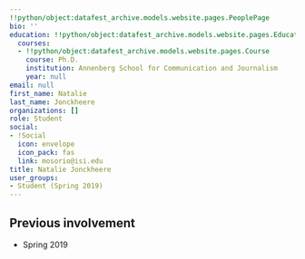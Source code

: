 ```yaml
---
!!python/object:datafest_archive.models.website.pages.PeoplePage
bio: ''
education: !!python/object:datafest_archive.models.website.pages.Education
  courses:
  - !!python/object:datafest_archive.models.website.pages.Course
    course: Ph.D.
    institution: Annenberg School for Communication and Journalism
    year: null
email: null
first_name: Natalie
last_name: Jonckheere
organizations: []
role: Student
social:
- !Social
  icon: envelope
  icon_pack: fas
  link: mosorio@isi.edu
title: Natalie Jonckheere
user_groups:
- Student (Spring 2019)
---
```



## Previous involvement

* Spring 2019


